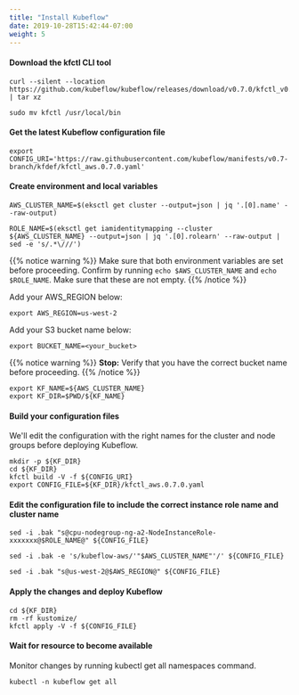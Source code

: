 ```yaml
---
title: "Install Kubeflow"
date: 2019-10-28T15:42:44-07:00
weight: 5
---
```


#### Download the kfctl CLI tool

```
curl --silent --location https://github.com/kubeflow/kubeflow/releases/download/v0.7.0/kfctl_v0.7.0_linux.tar.gz | tar xz

sudo mv kfctl /usr/local/bin
```

#### Get the latest Kubeflow configuration file

```
export CONFIG_URI='https://raw.githubusercontent.com/kubeflow/manifests/v0.7-branch/kfdef/kfctl_aws.0.7.0.yaml'
```

#### Create environment and local variables

```
AWS_CLUSTER_NAME=$(eksctl get cluster --output=json | jq '.[0].name' --raw-output)

ROLE_NAME=$(eksctl get iamidentitymapping --cluster ${AWS_CLUSTER_NAME} --output=json | jq '.[0].rolearn' --raw-output | sed -e 's/.*\///')
```

{{% notice warning %}}
Make sure that both environment variables are set before proceeding.
Confirm by running `echo $AWS_CLUSTER_NAME` and `echo $ROLE_NAME`.
Make sure that these are not empty.
{{% /notice %}}

Add your AWS_REGION below:
```
export AWS_REGION=us-west-2
```

Add your S3 bucket name below:
```
export BUCKET_NAME=<your_bucket>
```

{{% notice warning %}}
**Stop:** Verify that you have the correct bucket name before proceeding.
{{% /notice %}}

```
export KF_NAME=${AWS_CLUSTER_NAME}
export KF_DIR=$PWD/${KF_NAME}
```

#### Build your configuration files
We'll edit the configuration with the right names for the cluster and node groups before deploying Kubeflow.

```
mkdir -p ${KF_DIR}
cd ${KF_DIR}
kfctl build -V -f ${CONFIG_URI}
export CONFIG_FILE=${KF_DIR}/kfctl_aws.0.7.0.yaml
```

#### Edit the configuration file to include the correct instance role name and cluster name
```
sed -i .bak "s@cpu-nodegroup-ng-a2-NodeInstanceRole-xxxxxxx@$ROLE_NAME@" ${CONFIG_FILE}

sed -i .bak -e 's/kubeflow-aws/'"$AWS_CLUSTER_NAME"'/' ${CONFIG_FILE}

sed -i .bak "s@us-west-2@$AWS_REGION@" ${CONFIG_FILE}
```

#### Apply the changes and deploy Kubeflow
```
cd ${KF_DIR}
rm -rf kustomize/
kfctl apply -V -f ${CONFIG_FILE}
```

#### Wait for resource to become available

Monitor changes by running kubectl get all namespaces command.
```
kubectl -n kubeflow get all
```
